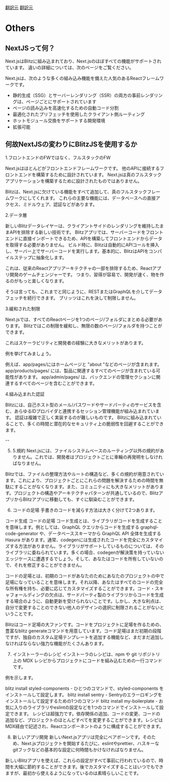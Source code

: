 [翻訳元](https://blitzjs.com/docs/what-is-nextjs)
[翻訳元](https://blitzjs.com/docs/why-blitz)

# Others

## NextJSって何？

Next.jsはBlitzに組み込まれており、Next.jsのほぼすべての機能がサポートされています。
違いの詳細については、次のページをご覧ください。

Next.jsは、次のような多くの組み込み機能を備えた人気のあるReactフレームワークです。

- 静的生成（SSG）とサーバーレンダリング（SSR）の両方の事前レンダリングは、ページごとにサポートされています
- ページの読み込みを高速化するための自動コード分割
- 最適化されたプリフェッチを使用したクライアント側ルーティング
- ホットモジュール交換をサポートする開発環境
- 拡張可能

## 何故NextJSの変わりにBlitzJSを使用するか


1.フロントエンドのFWではなく、フルスタックのFW

Next.jsはほとんどがフロントエンドフレームワークです。
他のAPIに接続するフロントエンドを構築するために設計されています。
Next.jsは真のフルスタックアプリケーションを構築するために設計されたものではありません。

Blitzは、Next.jsに欠けている機能をすべて追加して、真のフルスタックフレームワークにしてくれます。
これらの主要な機能には、データベースへの直接アクセス、ミドルウェア、認証などがあります。


2.データ層

新しいBlitzデータレイヤーは、クライアントサイドのレンダリングを維持したままAPIを排除する新しい技術です。
Blitzアプリでは、サーバーコードをフロントエンドに直接インポートできるため、APIを構築してフロントエンドからデータを取得する必要がありません。
ビルド時に、Blitzは自動的にAPIコールを挿入し、サーバー上でサーバーコードを実行します。基本的に、BlitzはAPIをコンパイルステップに抽象化します。

これは、従来のReactアプリアーキテクチャの一部を排除するため、Reactアプリ開発のゲームチェンジャーです。
つまり、習得が容易で、開発が速く、物を作るのがもっと楽しくなります。

そうは言っても、これまでと同じように、RESTまたはGraphQLを介してデータフェッチを続行できます。
ブリッツはこれを決して制限しません。


3.緩和された制限

Next.jsでは、すべてのReactページを1つのページ/フォルダにまとめる必要があります。
Blitzではこの制限を緩和し、無限の数のページ/フォルダを持つことができます。

これはスケーラビリティと開発者の経験に大きなメリットがあります。

例を挙げてみましょう。

例えば、app/pages/にはホームページと "about "などのページが含まれます。
app/products/pages/ には、製品に関連するすべてのページが含まれている可能性があります。
app/admin/pages/ は、バックエンドの管理セクションに関連するすべてのページを含むことができます。


4.組み込まれた認証

Blitzには、自己ホスト型のメール/パスワードやサードパーティのサービスを含む、あらゆるIDプロバイダと連携するセッション管理機能が組み込まれています。
認証は複雑で正しく実装するのが難しいものです。
Blitzに組み込まれていることで、多くの時間と潜在的なセキュリティ上の脆弱性を回避することができます。






--


5. 5.規約
Next.jsには、ファイルシステムベースのルーティング以外の規約がありません。これでは、開発者はプロジェクトごとに車輪の再発明をしなければなりません。

Blitzでは、ファイルの整理方法やルートの構造など、多くの規約が用意されています。これにより、プロジェクトごとにこれらの問題を解決するための時間を無駄にすることがなくなります。また、コミュニティにも大きなメリットがあります。プロジェクトの構造やアーキテクチャパターンが共通しているので、BlitzアプリからBlitzアプリに移動しても、すぐに馴染むことができます。

6. コードの足場
手書きのコードを減らす方法は大きく分けて2つあります。

コード生成
コードの足場
コード生成とは、ライブラリがコードを生成することを意味します。例としては、GraphQL クエリからコードを生成する graphql-code-generator や、データベーススキーマから GraphQL API 全体を生成する Hasura があります。通常、codegenには生成されたコードを完全にカスタマイズする方法がありません。ライブラリがサポートしているものについては、そのライブラリに委ねられています。多くの場合、codegenが解決策を持っていないエッジケースに遭遇するでしょう。そして、あなたはコードを所有していないので、それを修正することができません。

コードの足場とは、初期のコードがあなたのためにあなたのプロジェクトの中で足場になっていることを意味します。それ以降、あなたはすべてのコードの完全な所有権を持ち、必要に応じてカスタマイズすることができます。コード・スキャフォールディングの欠点は、サードパーティ製のライブラリからコードを生成する場合のように、自動更新を受けられないことです。しかし、大きな利点は、自分で変更することのできない他人のデザインの選択に制限されることがないということです。

Blitzはコード足場の大ファンです。コードをプロジェクトに足場を作るための、豊富なblitz generateコマンドを用意しています。コード足場はまだ初期の段階ですが、独自のカスタム足場テンプレートを追加する機能など、まだまだ追加しなければならない強力な機能がたくさんあります。

7. インストーラーのレシピ
インストーラのレシピは、npm や git リポジトリ上の MDX レシピからプロジェクトにコードを組み込むための一行コマンドです。

例を示します。

blitz install styled-components - ひとつのコマンドで、styled-components をインストールして設定します。
blitz install sentry - Sentryのエラーロギングをインストールして設定するための1つのコマンド
blitz install my-boilerplate - お気に入りのライブラリやeslintの設定などを1つのコマンドでインストールして設定できます。
レシピは超強力です。依存関係の追加、コードの変更、コードの追加など、プロジェクトのほとんどすべてを変更することができます。レシピはMDX経由で記述され、Reactコンポーネントのように構成することができます。

8. 新しいアプリ開発
新しいNext.jsアプリは完全にベアボーンです。そのため、Next.jsプロジェクトを開始するたびに、eslintやprettier、ハスキーなgitフックなどの基本的な設定に何時間もかけなければなりません。

新しいBlitzアプリを使えば、これらの設定がすべて事前に行われているので、時間を大幅に節約することができます。後でカスタマイズすることはいつでもできますが、最初から使えるようになっているのは素晴らしいことです。


